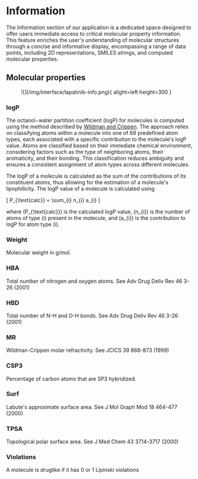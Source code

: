 # Information

The Information section of our application is a dedicated space designed to offer users immediate access to critical molecular property information.
This feature enriches the user's understanding of molecular structures through a concise and informative display, encompassing a range of data points, including 2D representations, SMILES strings, and computed molecular properties.

## Molecular properties

<figure markdown>
![](/img/interface/lapatinib-info.png){ alight=left height=300 }
</figure>

### logP

The octanol−water partition coefficient (logP) for molecules is computed using the method described by [Wildman and Crippen](https://doi.org/10.1021/ci990307l).
The approach relies on classifying atoms within a molecule into one of 68 predefined atom types, each associated with a specific contribution to the molecule's logP value.
Atoms are classified based on their immediate chemical environment, considering factors such as the type of neighboring atoms, their aromaticity, and their bonding. This classification reduces ambiguity and ensures a consistent assignment of atom types across different molecules.

The logP of a molecule is calculated as the sum of the contributions of its constituent atoms, thus allowing for the estimation of a molecule's lipophilicity.
The logP value of a molecule is calculated using

\[ P_{\text{calc}} = \sum_{i} n_{i} a_{i} \]

where \(P_{\text{calc}}\) is the calculated logP value, \(n_{i}\) is the number of atoms of type \(i\) present in the molecule, and \(a_{i}\) is the contribution to logP for atom type \(i\).

### Weight

Molecular weight in g/mol.

### HBA

Total number of nitrogen and oxygen atoms. See Adv Drug Deliv Rev 46 3-26 (2001)

### HBD

Total number of N-H and O-H bonds. See Adv Drug Deliv Rev 46 3-26 (2001)

### MR

Wildman-Crippen molar refractivity. See JCICS 39 868-873 (1999)

### CSP3

Percentage of carbon atoms that are SP3 hybridized.

### Surf

Labute's approximate surface area. See J Mol Graph Mod 18 464-477 (2000)

### TPSA

Topological polar surface area. See J Med Chem 43 3714-3717 (2000)

### Violations

A molecule is druglike if it has 0 or 1 Lipinski violations
